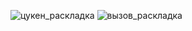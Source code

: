 ![цукен_раскладка](https://github.com/user-attachments/assets/377457b4-b77a-437f-b427-f01c2233b906)
![вызов_раскладка](https://github.com/user-attachments/assets/562e5971-4fbf-40de-98f4-d36022470ae9)
